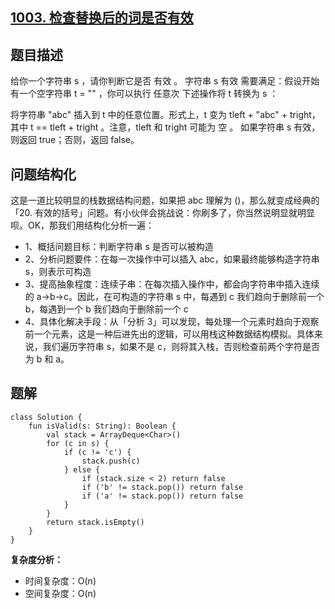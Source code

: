 ## [1003. 检查替换后的词是否有效](https://leetcode.cn/problems/check-if-word-is-valid-after-substitutions/description/)

## 题目描述

给你一个字符串 s ，请你判断它是否 有效 。
字符串 s 有效 需要满足：假设开始有一个空字符串 t = "" ，你可以执行 任意次 下述操作将 t 转换为 s ：

将字符串 "abc" 插入到 t 中的任意位置。形式上，t 变为 tleft + "abc" + tright，其中 t == tleft + tright 。注意，tleft 和 tright 可能为 空 。
如果字符串 s 有效，则返回 true；否则，返回 false。

## 问题结构化

这是一道比较明显的栈数据结构问题，如果把 abc 理解为 ()，那么就变成经典的「20. 有效的括号」问题。有小伙伴会挑战说：你刷多了，你当然说明显就明显呗。OK，那我们用结构化分析一遍：

- 1、概括问题目标：判断字符串 s 是否可以被构造
- 2、分析问题要件：在每一次操作中可以插入 abc，如果最终能够构造字符串 s，则表示可构造
- 3、提高抽象程度：连续子串：在每次插入操作中，都会向字符串中插入连续的 a->b->c。因此，在可构造的字符串 s 中，每遇到 c 我们趋向于删除前一个 b，每遇到一个 b 我们趋向于删除前一个 c
- 4、具体化解决手段：从「分析 3」可以发现，每处理一个元素时趋向于观察前一个元素，这是一种后进先出的逻辑，可以用栈这种数据结构模拟。具体来说，我们遍历字符串 s，如果不是 c，则将其入栈，否则检查前两个字符是否为 b 和 a。

## 题解

```
class Solution {
    fun isValid(s: String): Boolean {
        val stack = ArrayDeque<Char>()
        for (c in s) {
            if (c != 'c') {
                stack.push(c)
            } else {
                if (stack.size < 2) return false
                if ('b' != stack.pop()) return false
                if ('a' != stack.pop()) return false
            }
        }
        return stack.isEmpty()
    }
}
```

**复杂度分析：**

- 时间复杂度：O(n)
- 空间复杂度：O(n)
